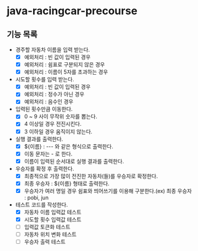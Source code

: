 # java-racingcar-precourse

## 기능 목록

- 경주할 자동차 이름을 입력 받는다.
    - [x] 예외처리 : 빈 값이 입력된 경우
    - [x] 예외처리 : 쉼표로 구분되지 않은 경우
    - [x] 예외처리 : 이름이 5자를 초과하는 경우

- 시도할 횟수를 입력 받는다.
    - [x] 예외처리 : 빈 값이 입력된 경우
    - [x] 예외처리 : 정수가 아닌 경우
    - [x] 예외처리 : 음수인 경우

- 입력된 횟수만큼 이동한다.
    - [x] 0 ~ 9 사이 무작위 숫자를 뽑는다.
    - [x] 4 이상일 경우 전진시킨다.
    - [x] 3 이하일 경우 움직이지 않는다.

- 실행 결과를 출력한다.
    - [x] ${이름} : --- 와 같은 형식으로 출력한다.
    - [x] 이동 문자는 - 로 한다.
    - [x] 이름이 입력된 순서대로 실행 결과를 출력한다.

- 우승자를 확정 후 출력한다.
    - [x] 최종적으로 가장 많이 전진한 자동차(들)를 우승자로 확정한다.
    - [x] 최종 우승자 : ${이름} 형태로 출력한다.
    - [x] 우승자가 여러 명일 경우 쉼표와 띄어쓰기를 이용해 구분한다.(ex) 최종 우승자 : pobi, jun

- 테스트 코드를 작성한다.
    - [x] 자동차 이름 입력값 테스트
    - [x] 시도할 횟수 입력값 테스트
    - [ ] 입력값 토큰화 테스트
    - [ ] 자동차 위치 변화 테스트
    - [ ] 우승자 출력 테스트
